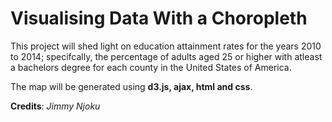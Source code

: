 # Visualising Data With a Choropleth

This project will shed light on education attainment rates for the years 2010 to 2014; specifcally, the percentage of adults aged 25 or higher with atleast a bachelors degree for each county in the United States of America.

The map will be generated using **d3.js, ajax, html and css**.

**Credits**: _Jimmy Njoku_
